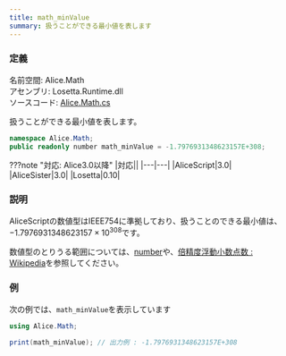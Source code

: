 ```yaml
---
title: math_minValue
summary: 扱うことができる最小値を表します
---
```


### 定義
名前空間: Alice.Math<br/>
アセンブリ: Losetta.Runtime.dll<br/>
ソースコード: [Alice.Math.cs](https://github.com/WSOFT-Project/Losetta/blob/master/Losetta.Runtime/Alice.Math.cs)

扱うことができる最小値を表します。

```cs title="AliceScript"
namespace Alice.Math;
public readonly number math_minValue = -1.7976931348623157E+308;
```

???note "対応: Alice3.0以降"
    |対応||
    |---|---|
    |AliceScript|3.0|
    |AliceSister|3.0|
    |Losetta|0.10|

### 説明
AliceScriptの数値型はIEEE754に準拠しており、扱うことのできる最小値は、${ -1.7976931348623157 \times 10^{308} }$です。

数値型のとりうる範囲については、[number](../../number/index.md)や、[倍精度浮動小数点数 : Wikipedia](https://ja.wikipedia.org/wiki/%E5%80%8D%E7%B2%BE%E5%BA%A6%E6%B5%AE%E5%8B%95%E5%B0%8F%E6%95%B0%E7%82%B9%E6%95%B0)を参照してください。

### 例
次の例では、`math_minValue`を表示しています

```cs title="AliceScript"
using Alice.Math;

print(math_minValue); // 出力例 : -1.7976931348623157E+308
```